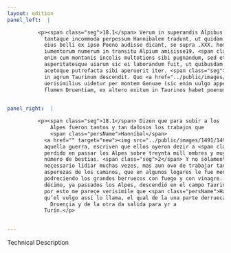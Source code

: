 ```yaml
---
layout: edition
panel_left:  |

          <p><span class="seg">18.1</span> Verum in superandis Alpibus tot
            tantaque incommoda perpessum Hannibalem tradunt, ut quidam auctores aequales temporibus
            eius belli ex ipso Poeno audisse dicant, se supra .XXX. hominum milia maximumque
            iumentorum numerum in transitu Alpium amisisse19. <span class="seg">2</span> Non solum
            enim cum montanis incolis multotiens sibi pugnandum, sed etiam aduersus angustias
            asperitatesque uiarum sic ei laborandum fuit, ut quibusdam locis per ingentia saxa igni
            acetoque putrefacta sibi aperuerit iter. <span class="seg">3</span> Quintodecimo die superatis Alpibus
            in agrum Taurinum descendit. Quo <a href="../public/images/1478/112v.jpg" target="new"><img src="../public/images/1491/1491.jpg"/></a>[112v] mihi
            uerisimilius uidetur per montem Genuae (sic enim uulgo appellant) qui ex altero latere
            flumen Druentiam, ex altero exitum in Taurinos habet poenum transisse.</p>
        

panel_right:  |

          <p><span class="seg">18.1</span> Dizen que para subir a los
              Alpes fueron tantos y tan dañosos los trabajos que
              <span class="persName">Hanníbal</span>
            <a href="" target="new"><img src="../public/images/1491/1491.jpg"/></a>[168v,b] ende ovo, que algunos auctores de los que ende se fallaron en tiempo de
            aquella guerra, escriven que ellos oyeron dezir a <span class="persName">Hanníbal</span> aver él
            perdido en passar los Alpes sobre treynta mill ombres y muy gran
            número de bestias. <span class="seg">2</span> Y no sólamente con los moradores de las montañas le fue
            neçessario lidiar muchas vezes, mas aun ovo de trabajar tanto contra las estrechuras y
            asperezas de los caminos, que en algunos logares le fue menester que abriesse el camino
            podreciendo los grandes berruecos con fuego y con vinagre. <span class="seg">3</span> Al día quinto
            décimo, ya passados los Alpes, descendió en el campo Taurino. Y
            por esto me pareçe verisimile que <span class="persName">Hanníbal</span> con los carthagineses passasse por el monte Genevo
            qu’el vulgo assí lo llama, el qual de la una parte derrueca de sý al río
              Druençia y de la otra da salida para yr a
            Turín.</p>
        

---
```


Technical Description 